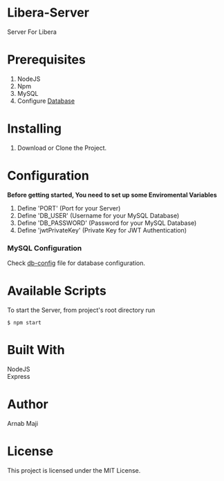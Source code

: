 # Libera-Server
Server For Libera

# Prerequisites
1. NodeJS
2. Npm
3. MySQL
4. Configure <a href="https://github.com/arnabmaji19/Libera-Database">Database</a>

# Installing
1. Download or Clone the Project. <br>

# Configuration

<b>Before getting started, You need to set up some Enviromental Variables</b><br>
1. Define 'PORT' (Port for your Server)<br>
2. Define 'DB_USER' (Username for your MySQL Database)<br>
3. Define 'DB_PASSWORD' (Password for your MySQL Database)<br>
4. Define 'jwtPrivateKey' (Private Key for JWT Authentication)

### MySQL Configuration
  Check <a href="/config/db-config.js">db-config</a> file for database configuration.

# Available Scripts
To start the Server, from project's root directory run
```console
$ npm start
```

# Built With
NodeJS<br>
Express<br>

# Author
Arnab Maji

# License
This project is licensed under the MIT License.
